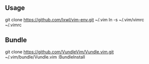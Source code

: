 ## Usage

git clone https://github.com/lxwl/vim-env.git ~/.vim
ln -s ~/.vim/vimrc ~/.vimrc

## Bundle
git clone https://github.com/VundleVim/Vundle.vim.git ~/.vim/bundle/Vundle.vim
:BundleInstall
